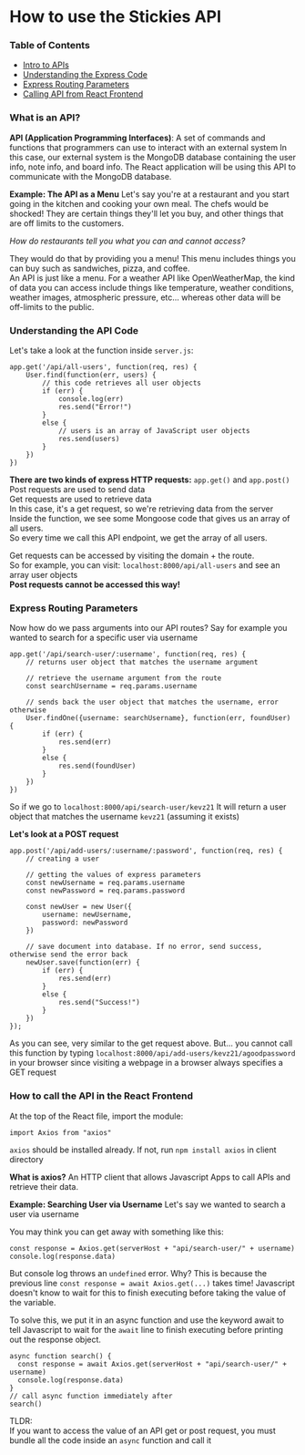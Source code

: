 # How to use the Stickies API

### Table of Contents
- [Intro to APIs](#what-is-an-api)
- [Understanding the Express Code](#understanding-the-api-code)
- [Express Routing Parameters](#express-routing-parameters)
- [Calling API from React Frontend](#how-to-call-the-api-in-the-react-frontend)

### What is an API?
**API (Application Programming Interfaces)**: A set of commands and functions that programmers can use to interact with an external system
In this case, our external system is the MongoDB database containing the user info, note info, and board info. The React application will be using this API to communicate with the MongoDB database. 

**Example: The API as a Menu**
Let's say you're at a restaurant and you start going in the kitchen and cooking your own meal. The chefs would be shocked! They are certain things they'll let you buy, and other things that are off limits to the customers. 

*How do restaurants tell you what you can and cannot access?*

They would do that by providing you a menu! This menu includes things you can buy such as sandwiches, pizza, and coffee.  
An API is just like a menu. For a weather API like OpenWeatherMap, the kind of data you can access include things like temperature, weather conditions, weather images, atmospheric pressure, etc... whereas other data will be off-limits to the public. 

### Understanding the API Code
Let's take a look at the function inside `server.js`:
```
app.get('/api/all-users', function(req, res) {
    User.find(function(err, users) {
        // this code retrieves all user objects
        if (err) {
            console.log(err)
            res.send("Error!")
        }
        else {
            // users is an array of JavaScript user objects
            res.send(users)
        }
    })
})
```
**There are two kinds of express HTTP requests:**
`app.get()` and `app.post()`  
Post requests are used to send data  
Get requests are used to retrieve data  
In this case, it's a get request, so we're retrieving data from the server  
Inside the function, we see some Mongoose code that gives us an array of all users.   
So every time we call this API endpoint, we get the array of all users.  

Get requests can be accessed by visiting the domain + the route.  
So for example, you can visit: `localhost:8000/api/all-users` and see an array user objects  
**Post requests cannot be accessed this way!** 

### Express Routing Parameters
Now how do we pass arguments into our API routes? Say for example you wanted to search for a specific user via username
```
app.get('/api/search-user/:username', function(req, res) {
    // returns user object that matches the username argument
    
    // retrieve the username argument from the route
    const searchUsername = req.params.username

    // sends back the user object that matches the username, error otherwise
    User.findOne({username: searchUsername}, function(err, foundUser) {
        if (err) {
            res.send(err)
        }
        else {
            res.send(foundUser)
        }
    })
})
```
So if we go to `localhost:8000/api/search-user/kevz21`
It will return a user object that matches the username `kevz21` (assuming it exists)

**Let's look at a POST request**
```
app.post('/api/add-users/:username/:password', function(req, res) {
    // creating a user

    // getting the values of express parameters
    const newUsername = req.params.username
    const newPassword = req.params.password

    const newUser = new User({
        username: newUsername,
        password: newPassword
    })
    
    // save document into database. If no error, send success, otherwise send the error back
    newUser.save(function(err) {
        if (err) {
            res.send(err)
        }
        else {
            res.send("Success!")
        }
    })
});
```
As you can see, very similar to the get request above.
But... you cannot call this function by typing `localhost:8000/api/add-users/kevz21/agoodpassword` in your browser
since visiting a webpage in a browser always specifies a GET request

### How to call the API in the React Frontend
At the top of the React file, import the module:
```
import Axios from "axios"
```
`axios` should be installed already. If not, run `npm install axios` in client directory

**What is axios?**
An HTTP client that allows Javascript Apps to call APIs and retrieve their data. 

**Example: Searching User via Username**
Let's say we wanted to search a user via username

You may think you can get away with something like this:
```
const response = Axios.get(serverHost + "api/search-user/" + username)
console.log(response.data)
```
But console log throws an `undefined` error. 
Why?
This is because the previous line `const response = await Axios.get(...)` takes time! Javascript doesn't know to wait for this to finish executing before taking the value of the variable. 

To solve this, we put it in an async function and use the keyword await to tell Javascript to wait for the `await` line to finish executing before printing out the response object. 

```
async function search() {
  const response = await Axios.get(serverHost + "api/search-user/" + username)
  console.log(response.data)
}
// call async function immediately after
search()
```

TLDR:  
If you want to access the value of an API get or post request, you must bundle all the code inside an `async` function and call it





